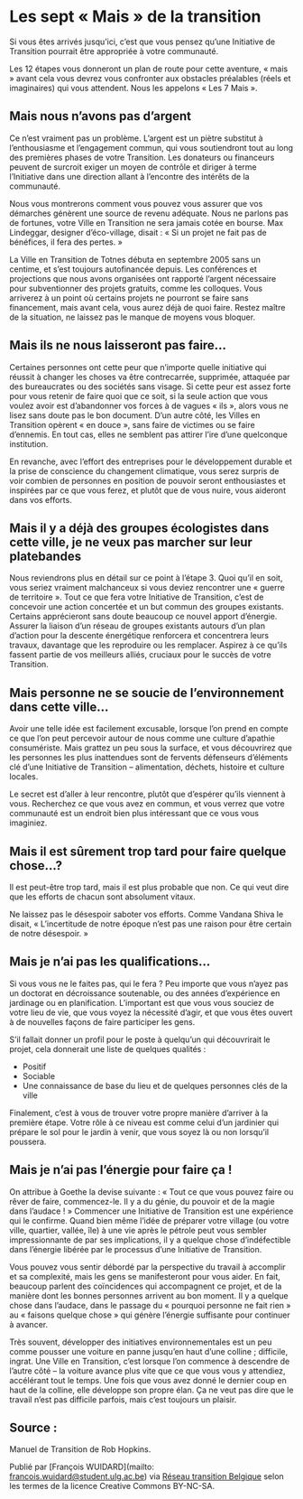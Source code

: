 # Les sept « Mais » de la transition

Si vous êtes arrivés jusqu’ici, c’est que vous pensez qu’une Initiative de Transition pourrait être appropriée à votre communauté.

Les 12 étapes vous donneront un plan de route pour cette aventure, « mais » avant cela vous devrez vous confronter aux obstacles préalables (réels et imaginaires) qui vous attendent. Nous les appelons « Les 7 Mais ».

## Mais nous n’avons pas d’argent

Ce n’est vraiment pas un problème. L’argent est un piètre substitut à l’enthousiasme et l’engagement commun, qui vous soutiendront tout au long des premières phases de votre Transition. Les donateurs ou financeurs peuvent de surcroit exiger un moyen de contrôle et diriger à terme l’Initiative dans une direction allant à l’encontre des intérêts de la communauté.

Nous vous montrerons comment vous pouvez vous assurer que vos démarches génèrent une source de revenu adéquate. Nous ne parlons pas de fortunes, votre Ville en Transition ne sera jamais cotée en bourse. Max Lindeggar, designer d’éco-village, disait : « Si un projet ne fait pas de bénéfices, il fera des pertes. »

La Ville en Transition de Totnes débuta en septembre 2005 sans un centime, et s’est toujours autofinancée depuis. Les conférences et projections que nous avons organisées ont rapporté l’argent nécessaire pour subventionner des projets gratuits, comme les colloques. Vous arriverez à un point où certains projets ne pourront se faire sans financement, mais avant cela, vous aurez déjà de quoi faire. Restez maître de la situation, ne laissez pas le manque de moyens vous bloquer.

## Mais ils ne nous laisseront pas faire…

Certaines personnes ont cette peur que n’importe quelle initiative qui réussit à changer les choses va être contrecarrée, supprimée, attaquée par des bureaucrates ou des sociétés sans visage. Si cette peur est assez forte pour vous retenir de faire quoi que ce soit, si la seule action que vous voulez avoir est d’abandonner vos forces à de vagues « ils », alors vous ne lisez sans doute pas le bon document. D’un autre côté, les Villes en Transition opèrent « en douce », sans faire de victimes ou se faire d’ennemis. En tout cas, elles ne semblent pas attirer l’ire d’une quelconque institution.

En revanche, avec l’effort des entreprises pour le développement durable et la prise de conscience du changement climatique, vous serez surpris de voir combien de personnes en position de pouvoir seront enthousiastes et inspirées par ce que vous ferez, et plutôt que de vous nuire, vous aideront dans vos efforts.

## Mais il y a déjà des groupes écologistes dans cette ville, je ne veux pas marcher sur leur platebandes

Nous reviendrons plus en détail sur ce point à l’étape 3. Quoi qu’il en soit, vous seriez vraiment malchanceux si vous deviez rencontrer une « guerre de territoire ». Tout ce que fera votre Initiative de Transition, c’est de concevoir une action concertée et un but commun des groupes existants. Certains apprécieront sans doute beaucoup ce nouvel apport d’énergie. Assurer la liaison d’un réseau de groupes existants autours d’un plan d’action pour la descente énergétique renforcera et concentrera leurs travaux, davantage que les reproduire ou les remplacer. Aspirez à ce qu’ils fassent partie de vos meilleurs alliés, cruciaux pour le succès de votre Transition.

## Mais personne ne se soucie de l’environnement dans cette ville…

Avoir une telle idée est facilement excusable, lorsque l’on prend en compte ce que l’on peut percevoir autour de nous comme une culture d’apathie consumériste. Mais grattez un peu sous la surface, et vous découvrirez que les personnes les plus inattendues sont de fervents défenseurs d’éléments clé d’une Initiative de Transition – alimentation, déchets, histoire et culture locales.

Le secret est d’aller à leur rencontre, plutôt que d’espérer qu’ils viennent à vous. Recherchez ce que vous avez en commun, et vous verrez que votre communauté est un endroit bien plus intéressant que ce vous vous imaginiez.

## Mais il est sûrement trop tard pour faire quelque chose…?

Il est peut-être trop tard, mais il est plus probable que non. Ce qui veut dire que les efforts de chacun sont absolument vitaux.

Ne laissez pas le désespoir saboter vos efforts. Comme Vandana Shiva le disait, « L’incertitude de notre époque n’est pas une raison pour être certain de notre désespoir. »

## Mais je n’ai pas les qualifications…

Si vous vous ne le faites pas, qui le fera ? Peu importe que vous n’ayez pas un doctorat en décroissance soutenable, ou des années d’expérience en jardinage ou en planification. L’important est que vous vous souciez de votre lieu de vie, que vous voyez la nécessité d’agir, et que vous êtes ouvert à de nouvelles façons de faire participer les gens.

S’il fallait donner un profil pour le poste à quelqu’un qui découvrirait le projet, cela donnerait une liste de quelques qualités :

* Positif
* Sociable
* Une connaissance de base du lieu et de quelques personnes clés de la ville

Finalement, c’est à vous de trouver votre propre manière d’arriver à la première étape. Votre rôle à ce niveau est comme celui d’un jardinier qui prépare le sol pour le jardin à venir, que vous soyez là ou non lorsqu’il poussera.

## Mais je n’ai pas l’énergie pour faire ça !

On attribue à Goethe la devise suivante : « Tout ce que vous pouvez faire ou rêver de faire, commencez-le. Il y a du génie, du pouvoir et de la magie dans l’audace ! » Commencer une Initiative de Transition est une expérience qui le confirme. Quand bien même l’idée de préparer votre village (ou votre ville, quartier, vallée, île) à une vie après le pétrole peut vous sembler impressionnante de par ses implications, il y a quelque chose d’indéfectible dans l’énergie libérée par le processus d’une Initiative de Transition.

Vous pouvez vous sentir débordé par la perspective du travail à accomplir et sa complexité, mais les gens se manifesteront pour vous aider. En fait, beaucoup parlent des coïncidences qui accompagnent ce projet, et de la manière dont les bonnes personnes arrivent au bon moment. Il y a quelque chose dans l’audace, dans le passage du « pourquoi personne ne fait rien » au « faisons quelque chose » qui génère l’énergie suffisante pour continuer à avancer.

Très souvent, développer des initiatives environnementales est un peu comme pousser une voiture en panne jusqu’en haut d’une colline ; difficile, ingrat. Une Ville en Transition, c’est lorsque l’on commence à descendre de l’autre côté – la voiture avance plus vite que ce que vous vous y attendiez, accélérant tout le temps. Une fois que vous avez donné le dernier coup en haut de la colline, elle développe son propre élan. Ça ne veut pas dire que le travail n’est pas difficile parfois, mais c’est toujours un plaisir.

## Source :

Manuel de Transition de Rob Hopkins. 

Publié par [François WUIDARD](mailto: francois.wuidard@student.ulg.ac.be) via [Réseau transition Belgique]( http://www.reseautransition.be/) selon les termes de la licence Creative Commons BY-NC-SA. 
